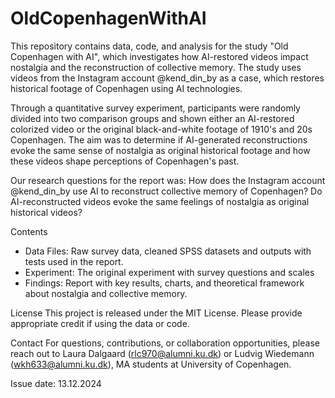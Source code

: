 # OldCopenhagenWithAI
This repository contains data, code, and analysis for the study "Old Copenhagen with AI", which investigates how AI-restored videos impact nostalgia and the reconstruction of collective memory. The study uses videos from the Instagram account @kend_din_by as a case, which restores historical footage of Copenhagen using AI technologies.

Through a quantitative survey experiment, participants were randomly divided into two comparison groups and shown either an AI-restored colorized video or the original black-and-white footage of 1910's and 20s Copenhagen. The aim was to determine if AI-generated reconstructions evoke the same sense of nostalgia as original historical footage and how these videos shape perceptions of Copenhagen's past.

Our research questions for the report was:
How does the Instagram account @kend_din_by use AI to reconstruct collective memory of Copenhagen?
Do AI-reconstructed videos evoke the same feelings of nostalgia as original historical videos?

Contents
* Data Files: Raw survey data, cleaned SPSS datasets and outputs with tests used in the report. 
* Experiment: The original experiment with survey questions and scales 
* Findings: Report with key results, charts, and theoretical framework about nostalgia and collective memory.
  
License
This project is released under the MIT License. Please provide appropriate credit if using the data or code.

Contact
For questions, contributions, or collaboration opportunities, please reach out to Laura Dalgaard (rlc970@alumni.ku.dk) or Ludvig Wiedemann (wkh633@alumni.ku.dk), MA students at University of Copenhagen. 


Issue date: 13.12.2024

